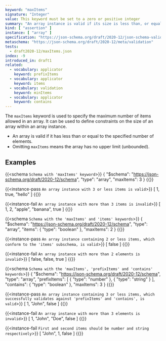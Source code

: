 ```yaml
---
keyword: "maxItems"
signature: "Integer"
value: This keyword must be set to a zero or positive integer
summary: "An array instance is valid if its size is less than, or equal to, the value of this keyword."
kind: [ "assertion" ]
instance: [ "array" ]
specification: "https://json-schema.org/draft/2020-12/json-schema-validation.html#section-6.4.1"
metaschema: "https://json-schema.org/draft/2020-12/meta/validation"
tests:
  - draft2020-12/maxItems.json
index: -9
introduced_in: draft1
related:
  - vocabulary: applicator
    keyword: prefixItems
  - vocabulary: applicator
    keyword: items
  - vocabulary: validation
    keyword: minItems
  - vocabulary: applicator
    keyword: contains
---
```


The `maxItems` keyword is used to specify the maximum number of items allowed in an array. It can be used to define constraints on the size of an array within an array instance.
* An array is valid if it has less than or equal to the specified number of elements.
* Omitting `maxItems` means the array has no upper limit (unbounded).

## Examples

{{<schema `Schema with 'maxItems' keyword`>}}
{
  "$schema": "https://json-schema.org/draft/2020-12/schema",
  "type": "array",
  "maxItems": 3
}
{{</schema>}}

{{<instance-pass `An array instance with 3 or less items is valid`>}}
[ 1, true, "hello" ]
{{</instance-pass>}}

{{<instance-fail `An array instance with more than 3 items is invalid`>}}
[ 1, 2, "apple", "banana", true ]
{{</instance-fail>}}

{{<schema `Schema with the 'maxItems' and 'items' keywords`>}}
{
  "$schema": "https://json-schema.org/draft/2020-12/schema",
  "type": "array",
  "items": { "type": "boolean" },
  "maxItems": 2
}
{{</schema>}}

{{<instance-pass `An array instance containing 2 or less items, which conform to the 'items' subschema, is valid`>}}
[ false ]
{{</instance-pass>}}

{{<instance-fail `An array instance with more than 2 elements is invalid`>}}
[ false, false, true ]
{{</instance-fail>}}

{{<schema `Schema with the 'maxItems', 'prefixItems' and 'contains' keywords`>}}
{
  "$schema": "https://json-schema.org/draft/2020-12/schema",
  "type": "array",
  "prefixItems": [
    { "type": "number" },
    { "type": "string" }
  ],
  "contains": { "type": "boolean" },
  "maxItems": 3
}
{{</schema>}}

{{<instance-pass `An array instance containing 3 or less items, which successfully validates against 'prefixItems' and 'contains', is valid`>}}
[ 1, "John", false ]
{{</instance-pass>}}

{{<instance-fail `An array instance with more than 3 elements is invalid`>}}
[ 1, "John", "Doe", false ]
{{</instance-fail>}}

{{<instance-fail `First and second items should be number and string respectively`>}}
[ "John", 1, false ]
{{</instance-fail>}}
